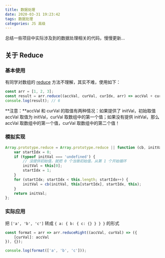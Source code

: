 ```yaml
---
title: 数据处理
date: 2020-03-31 19:23:42
tags: 数据处理
categories: JS 高级
---
```


总结一些项目中实际涉及到的数据处理相关的代码，慢慢更新...

<!-- more -->

## 关于 Reduce

### 基本使用

有同学对数组的 [reduce](https://developer.mozilla.org/zh-CN/docs/Web/JavaScript/Reference/Global_Objects/Array/Reduce) 方法不理解，其实不难，使用如下：

```javascript
const arr = [1, 2, 3];
const result = arr.reduce((accVal, curVal, curIdx, arr) => accVal + curVal, initVal);
console.log(result); // 6
```

**注意：**accVal 和 curVal 的取值有两种情况：如果提供了 initVal，初始取值 accVal 取值为 initVal，curVal 取数组中的第一个值；如果没有提供 initVal，那么 accVal 取数组中的第一个值，curVal 取数组中的第二个值！

### 模拟实现

```javascript
Array.prototype.reduce = Array.prototype.reduce || function (cb, initVal) {
    var startIdx = 0;
    if (typeof initVal === 'undefined') {
        // 没提供初始值，就把 0 个当做初始值，从第 1 个开始循环
        initVal = this[0];
        startIdx = 1;
    }
    for (startIdx; startIdx < this.length; startIdx++) {
        initVal = cb(initVal, this[startIdx], startIdx, this);
    }
    return initVal;
};
```

### 实际应用

把 `['a', 'b', 'c']` 转成 `{ a: { b: { c: {} } } }` 的形式

```javascript
const format = arr => arr.reduceRight((accVal, curVal) => ({
    [curVal]: accVal
}), {});

console.log(format(['a', 'b', 'c']));
```

